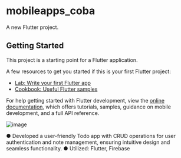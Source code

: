 # mobileapps_coba

A new Flutter project.

## Getting Started

This project is a starting point for a Flutter application.

A few resources to get you started if this is your first Flutter project:

- [Lab: Write your first Flutter app](https://docs.flutter.dev/get-started/codelab)
- [Cookbook: Useful Flutter samples](https://docs.flutter.dev/cookbook)

For help getting started with Flutter development, view the
[online documentation](https://docs.flutter.dev/), which offers tutorials,
samples, guidance on mobile development, and a full API reference.

![image](https://github.com/FirhanH/152021004_PEMROGRAMAN-MOBILE-UAS/assets/122663027/c3f53c64-7ff9-4600-a0a9-16d945661952)

●	Developed a user-friendly Todo app with CRUD operations for user authentication and note management, ensuring intuitive design and seamless functionality. ● Utilized: Flutter, Firebase
